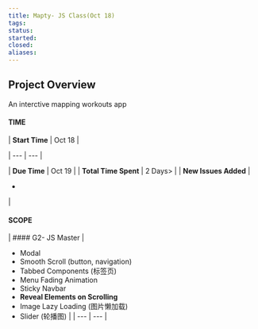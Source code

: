 ```yaml
---
title: Mapty- JS Class(Oct 18)
tags: 
status: 
started: 
closed: 
aliases: 
---
```

## Project Overview
An interctive mapping workouts app
#### TIME

| **Start Time** | Oct 18 |

| --- | --- |

| **Due Time** | Oct 19 |
| **Total Time Spent** | 2 Days>  |
| **New Issues Added** | 

- 
 |
#### SCOPE
| #### G2- JS Master
 | 
- Modal 
- Smooth Scroll (button, navigation)
- Tabbed Components (标签页)
- Menu Fading Animation
- Sticky Navbar
- **Reveal Elements on Scrolling**
- Image Lazy Loading (图片懒加载)
- Slider (轮播图)
 |
| --- | --- |
